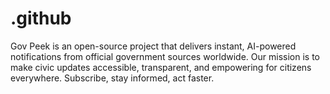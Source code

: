 # .github
Gov Peek is an open-source project that delivers instant, AI-powered notifications from official government sources worldwide. Our mission is to make civic updates accessible, transparent, and empowering for citizens everywhere. Subscribe, stay informed, act faster.
